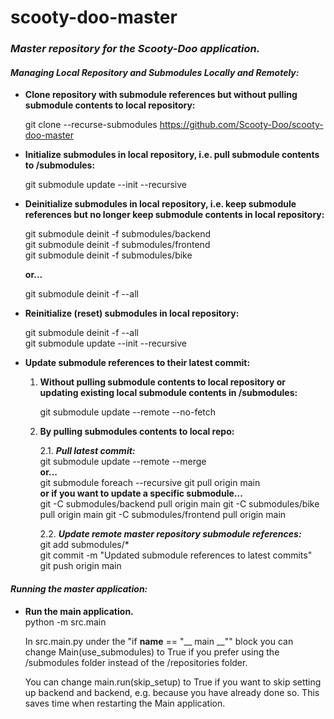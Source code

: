 # scooty-doo-master
### ***Master repository for the Scooty-Doo application.***

#### *Managing Local Repository and Submodules Locally and Remotely:*

- **Clone repository with submodule references but without pulling submodule contents to local repository:**  

    git clone --recurse-submodules https://github.com/Scooty-Doo/scooty-doo-master

- **Initialize submodules in local repository, i.e. pull submodule contents to /submodules:**  

    git submodule update --init --recursive

- **Deinitialize submodules in local repository, i.e. keep submodule references but no longer keep submodule contents in local repository:**  

    git submodule deinit -f submodules/backend  
    git submodule deinit -f submodules/frontend  
    git submodule deinit -f submodules/bike

    **or...** 

    git submodule deinit -f --all  

- **Reinitialize (reset) submodules in local repository:**  

    git submodule deinit -f --all  
    git submodule update --init --recursive

- **Update submodule references to their latest commit:**  


    1. **Without pulling submodule contents to local repository or updating existing local submodule contents in /submodules:**  

        git submodule update --remote --no-fetch

    2. **By pulling submodules contents to local repo:**  

        2.1. ***Pull latest commit:***  
        git submodule update --remote --merge  
        **or...**  
        git submodule foreach --recursive git pull origin main  
        **or if you want to update a specific submodule...**  
        git -C submodules/backend pull origin main
        git -C submodules/bike pull origin main
        git -C submodules/frontend pull origin main

        2.2. ***Update remote master repository submodule references:***  
        git add submodules/*  
        git commit -m "Updated submodule references to latest commits"  
        git push origin main  



#### *Running the master application:*

- **Run the main application.**  
python -m src.main  

    In src.main.py under the "if __name__ == "__ main __"" block you can change Main(use_submodules) to True if you prefer using the /submodules folder instead of the /repositories folder.

    You can change main.run(skip_setup) to True if you want to skip setting up backend and backend, e.g. because you have already done so. This saves time when restarting the Main application.
